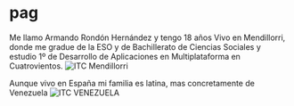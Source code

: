 # pag
Me llamo Armando Rondón Hernández y tengo 18 años 
Vivo en Mendillorri, donde me gradue de la ESO y de Bachillerato de Ciencias Sociales y estudio 1º de Desarrollo de Aplicaciones en Multiplataforma en Cuatrovientos.
![ITC Mendillorri](https://fotos02.noticiasdenavarra.com/2020/07/22/690x278/mendillorri-1.jpg)



Aunque vivo en España mi familia es latina, mas concretamente de Venezuela
![ITC VENEZUELA](https://miro.medium.com/max/2504/1*mUA0mDRt_rc0XTgIltGf4w.jpeg)
